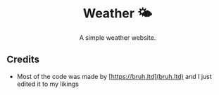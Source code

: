 <div align="center">

# Weather 🌤
 <sup2>A simple weather website.</sup2>
 </div>
 
 ## Credits
 * Most of the code was made by [https://bruh.ltd](bruh.ltd) and I just edited it to my likings
